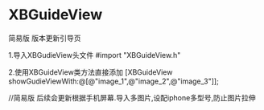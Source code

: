 # XBGuideView
简易版 版本更新引导页 

1.导入XBGudieView头文件
  #import "XBGuideView.h"
  
2.使用XBGuideView类方法直接添加
 [XBGuideView showGudieViewWith:@[@"image_1",@"image_2",@"image_3"]];
 
//简易版 后续会更新根据手机屏幕.导入多图片,设配iphone多型号,防止图片拉伸
